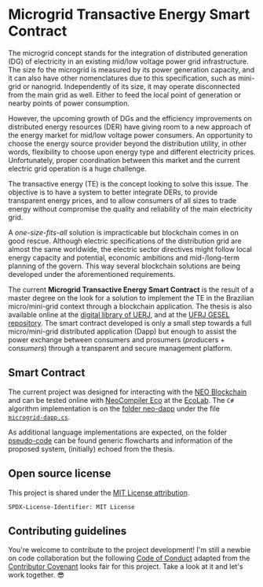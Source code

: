 # Microgrid Transactive Energy Smart Contract

The microgrid concept stands for the integration of distributed generation (DG) of electricity in an existing mid/low voltage power grid infrastructure.
The size fo the microgrid is measured by its power generation capacity, and it can also have other nomenclatures due to this specification, such as mini-grid or nanogrid.
Independently of its size, it may operate disconnected from the main grid as well.
Either to feed the local point of generation or nearby points of power consumption.

However, the upcoming growth of DGs and the efficiency improvements on distributed energy resources (DER) have giving room to a new approach of the energy market for mid/low voltage power consumers.
An opportunity to choose the energy source provider beyond the distribution utility, in other words, flexibility to choose upon energy type and different electricity prices.
Unfortunately, proper coordination between this market and the current electric grid operation is a huge challenge.

The transactive energy (TE) is the concept looking to solve this issue.
The objective is to have a system to better integrate DERs, to provide transparent energy prices, and to allow consumers of all sizes to trade energy without compromise the quality and reliability of the main electricity grid.

A *one-size-fits-all* solution is impracticable but blockchain comes in on good rescue.
Although electric specifications of the distribution grid are almost the same worldwide, the electric sector directives might follow local energy capacity and potential, economic ambitions and mid-/long-term planning of the govern.
This way several blockchain solutions are being developed under the aforementioned requirements.

The current **Microgrid Transactive Energy Smart Contract** is the result of a master degree on the look for a solution to implement the TE in the Brazilian micro/mini-grid context through a blockchain application.
The thesis is also available online at the [digital library of UERJ](http://www.bdtd.uerj.br/handle/1/19528), and at the [UFRJ GESEL repository](http://www.gesel.ie.ufrj.br/app/webroot/files/publications/12_gabrich_2020_11_17.pdf).
The smart contract developed is only a small step towards a full micro/mini-grid distributed application (Dapp) but enough to assist the power exchange between consumers and prosumers (*pro*ducers + con*sumers*) through a transparent and secure management platform.

## Smart Contract

The current project was designed for interacting with the [NEO Blockchain](https://github.com/neo-project/neo) and can be tested online with [NeoCompiler Eco](https://github.com/NeoResearch/neocompiler-eco) at the [EcoLab](https://neocompiler.io/#!/ecolab/compilers).
The `C#` algorithm implementation is on the [folder neo-dapp](/neo-dapp) under the file [`microgrid-dapp.cs`](/neo-dapp/microgrid-dapp.cs).

As additional language implementations are expected, on the folder [pseudo-code](/pseudo-code) can be found generic flowcharts and information of the proposed system, (initially) echoed from the thesis.

## Open source license

This project is shared under the [MIT License attribution](LICENSE).

`SPDX-License-Identifier: MIT License`

## Contributing guidelines

You're welcome to contribute to the project development!
I'm still a newbie on code collaboration but the following [Code of Conduct](/CONTRIBUTING.md) adapted from the [Contributor Covenant](https://www.contributor-covenant.org/) looks fair for this project.
Take a look at it and let's work together. :sunglasses:
